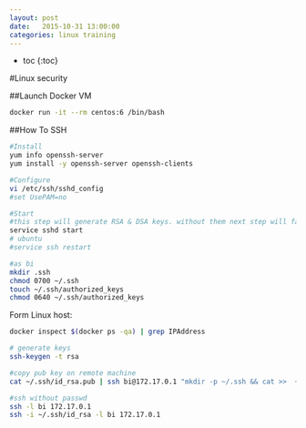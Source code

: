 ```yaml
---
layout: post
date:   2015-10-31 13:00:00
categories: linux training
---
```

* toc
{:toc}

#Linux security

##Launch Docker VM

~~~ bash
docker run -it --rm centos:6 /bin/bash
~~~

##How To SSH

~~~ bash
#Install
yum info openssh-server
yum install -y openssh-server openssh-clients

#Configure
vi /etc/ssh/sshd_config
#set UsePAM=no

#Start
#this step will generate RSA & DSA keys. without them next step will fail
service sshd start
# ubuntu
#service ssh restart

#as bi
mkdir .ssh
chmod 0700 ~/.ssh
touch ~/.ssh/authorized_keys
chmod 0640 ~/.ssh/authorized_keys

~~~

Form Linux host:

~~~bash
docker inspect $(docker ps -qa) | grep IPAddress

# generate keys
ssh-keygen -t rsa

#copy pub key on remote machine
cat ~/.ssh/id_rsa.pub | ssh bi@172.17.0.1 "mkdir -p ~/.ssh && cat >>  ~/.ssh/authorized_keys"

#ssh without passwd
ssh -l bi 172.17.0.1
ssh -i ~/.ssh/id_rsa -l bi 172.17.0.1
~~~
